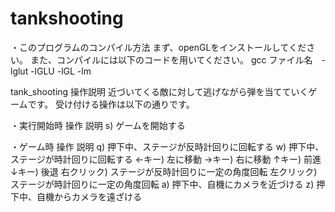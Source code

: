# tankshooting

・このプログラムのコンパイル方法
まず、openGLをインストールしてください。
また、コンパイルには以下のコードを用いてください。
gcc ファイル名　-lglut -lGLU -lGL -lm

tank_shooting 操作説明
近づいてくる敵に対して逃げながら弾を当てていくゲームです。
受け付ける操作は以下の通りです。

・実行開始時
操作	説明
s)	ゲームを開始する

・ゲーム時
操作	説明
q)	押下中、ステージが反時計回りに回転する
w)	押下中、ステージが時計回りに回転する
←キー)	左に移動
→キー)	右に移動
↑キー)	前進
↓キー)	後退
右クリック)	ステージが反時計回りに一定の角度回転
左クリック)	ステージが時計回りに一定の角度回転
a)	押下中、自機にカメラを近づける
z)	押下中、自機からカメラを遠ざける
